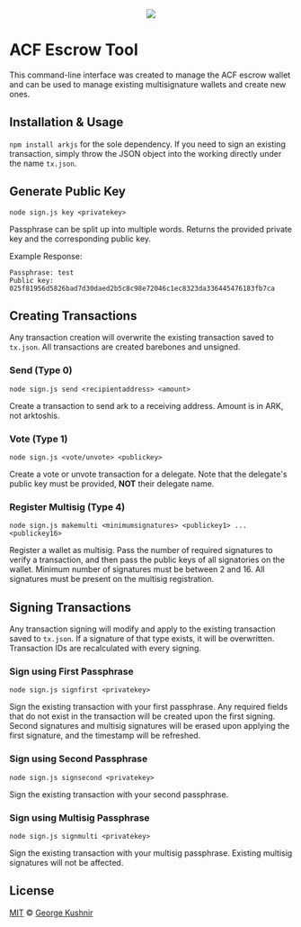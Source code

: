 <div style="text-align:center"><img src ="https://i.imgur.com/aRgSztC.png" /></div>

# ACF Escrow Tool

This command-line interface was created to manage the ACF escrow wallet and can be used to manage existing multisignature wallets and create new ones. 

## Installation & Usage

```npm install arkjs``` for the sole dependency. If you need to sign an existing transaction, simply throw the JSON object into the working directly under the name `tx.json`. 

## Generate Public Key

```node sign.js key <privatekey>```

Passphrase can be split up into multiple words. Returns the provided private key and the corresponding public key.

Example Response:

```
Passphrase: test
Public key: 025f81956d5826bad7d30daed2b5c8c98e72046c1ec8323da336445476183fb7ca
```

## Creating Transactions

Any transaction creation will overwrite the existing transaction saved to `tx.json`. All transactions are created barebones and unsigned.

### Send (Type 0)

```node sign.js send <recipientaddress> <amount>```

Create a transaction to send ark to a receiving address. Amount is in ARK, not arktoshis.

### Vote (Type 1)

```node sign.js <vote/unvote> <publickey>```

Create a vote or unvote transaction for a delegate. Note that the delegate's public key must be provided, **NOT** their delegate name.

### Register Multisig (Type 4)

```node sign.js makemulti <minimumsignatures> <publickey1> ... <publickey16>```

Register a wallet as multisig. Pass the number of required signatures to verify a transaction, and then pass the public keys of all signatories on the wallet. Minimum number of signatures must be between 2 and 16. All signatures must be present on the multisig registration.

## Signing Transactions

Any transaction signing will modify and apply to the existing transaction saved to `tx.json`. If a signature of that type exists, it will be overwritten. Transaction IDs are recalculated with every signing.

### Sign using First Passphrase

```node sign.js signfirst <privatekey>```

Sign the existing transaction with your first passphrase. Any required fields that do not exist in the transaction will be created upon the first signing. Second signatures and multisig signatures will be erased upon applying the first signature, and the timestamp will be refreshed.

### Sign using Second Passphrase

```node sign.js signsecond <privatekey>```

Sign the existing transaction with your second passphrase.

### Sign using Multisig Passphrase

```node sign.js signmulti <privatekey>```

Sign the existing transaction with your multisig passphrase. Existing multisig signatures will not be affected.

## License

[MIT](LICENSE) © [George Kushnir](https://n4ru.it)
